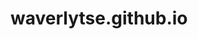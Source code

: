 # waverlytse.github.io
<!DOCTYPE html>
<html>
<head>
  
</head>
<body>
<header class="main header" role="banner"></header>




  
</body>














  
</html>
